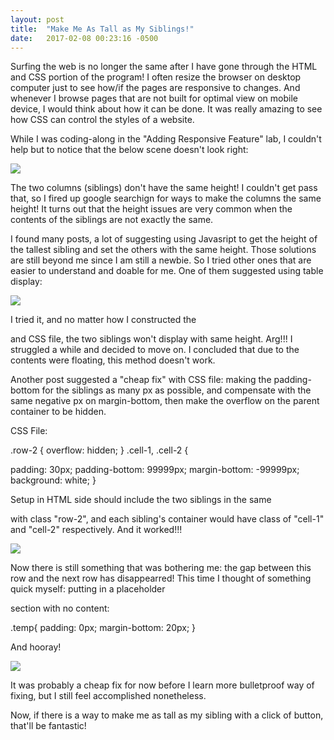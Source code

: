 ```yaml
---
layout: post
title:  "Make Me As Tall as My Siblings!"
date:   2017-02-08 00:23:16 -0500
---
```



Surfing the web is no longer the same after I have gone through the HTML and CSS portion of the program!  I often resize the browser on desktop computer just to see how/if the pages are responsive to changes. And whenever I browse pages that are not built for optimal view on mobile device, I would think about how it can be done.  It was really amazing to see how CSS can control the styles of a website. 

While I was coding-along in the "Adding Responsive Feature" lab, I couldn't help but to notice that the below scene doesn't look right:

![](http://i.imgur.com/UjrjfmS.png)

The two columns (siblings) don't have the same height! I couldn't get pass that, so I fired up google searchign for ways to make the columns the same height!  It turns out that the height issues are very common when the contents of the siblings are not exactly the same.

I found many posts, a lot of suggesting using Javasript to get the height of the tallest sibling and set the others with the same height.  Those solutions are still beyond me since I am still a newbie. So I tried other ones that are easier to understand and doable for me.  One of them suggested using table display:

![](http://i.imgur.com/OF8kMMW.png)

I tried it, and no matter how I constructed the <div> and CSS file, the two siblings won't display with same height. Arg!!! I struggled a while and decided to move on.  I concluded that due to the contents were floating, this method doesn't work.

Another post suggested a "cheap fix" with CSS file: making the padding-bottom for the siblings as many px as possible, and compensate with the same negative px on margin-bottom, then make the overflow on the parent container to be hidden.

CSS File:

.row-2 {
  overflow: hidden;
}
.cell-1, .cell-2 {
  
  padding: 30px;
  padding-bottom: 99999px;
  margin-bottom: -99999px;
  background: white;
}

Setup in HTML side should include the two siblings in the same <div> with class "row-2", and each sibling's container would have class of "cell-1" and "cell-2" respectively. And it worked!!!

![](http://i.imgur.com/2XdH211.png)

Now there is still something that was bothering me: the gap between this row and the next row has disappearred!  This time I thought of something quick myself: putting in a placeholder <div> section with no content:

.temp{
  padding: 0px;
  margin-bottom: 20px;
}

And hooray! 

![](http://i.imgur.com/0PsqQLX.png)

It was probably a cheap fix for now before I learn more bulletproof way of fixing, but I still feel accomplished nonetheless.

Now, if there is a way to make me as tall as my sibling with a click of button, that'll be fantastic!






